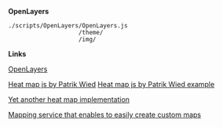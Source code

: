 **OpenLayers**

    ./scripts/OpenLayers/OpenLayers.js
                        /theme/
                        /img/

**Links**

[OpenLayers](http://openlayers.org/)

[Heat map js by Patrik Wied](http://www.patrick-wied.at/static/heatmapjs/)
[Heat map js by Patrik Wied example](http://www.patrick-wied.at/blog/real-time-heatmap-explained)

[Yet another heat map implementation](http://sloweb.org.uk/ollie/heatmap/)

[Mapping service that enables to easily create custom maps](http://www.directionsmag.com/geowebmaps/)
